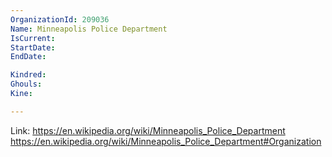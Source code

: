 ```yaml
---
OrganizationId: 209036
Name: Minneapolis Police Department
IsCurrent: 
StartDate: 
EndDate: 

Kindred: 
Ghouls: 
Kine: 

---
```


Link: https://en.wikipedia.org/wiki/Minneapolis_Police_Department https://en.wikipedia.org/wiki/Minneapolis_Police_Department#Organization